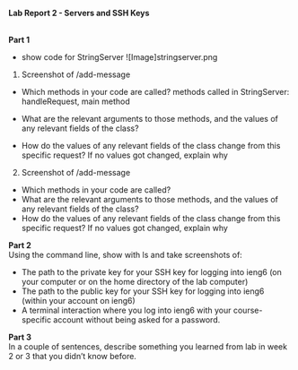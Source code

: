 **Lab Report 2 - Servers and SSH Keys** <br /> <br />

**Part 1** <br />
- show code for StringServer
![Image]stringserver.png

1) Screenshot of /add-message
- Which methods in your code are called?
methods called in StringServer: handleRequest, main method

- What are the relevant arguments to those methods, and the values of any relevant fields of the class?
- How do the values of any relevant fields of the class change from this specific request? If no values got changed, explain why

2) Screenshot of /add-message
- Which methods in your code are called?
- What are the relevant arguments to those methods, and the values of any relevant fields of the class?
- How do the values of any relevant fields of the class change from this specific request? If no values got changed, explain why

**Part 2** <br />
Using the command line, show with ls and take screenshots of: 

- The path to the private key for your SSH key for logging into ieng6 (on your computer or on the home directory of the lab computer)
- The path to the public key for your SSH key for logging into ieng6 (within your account on ieng6)
- A terminal interaction where you log into ieng6 with your course-specific account without being asked for a password.

**Part 3** <br />
In a couple of sentences, describe something you learned from lab in week 2 or 3 that you didn’t know before.
